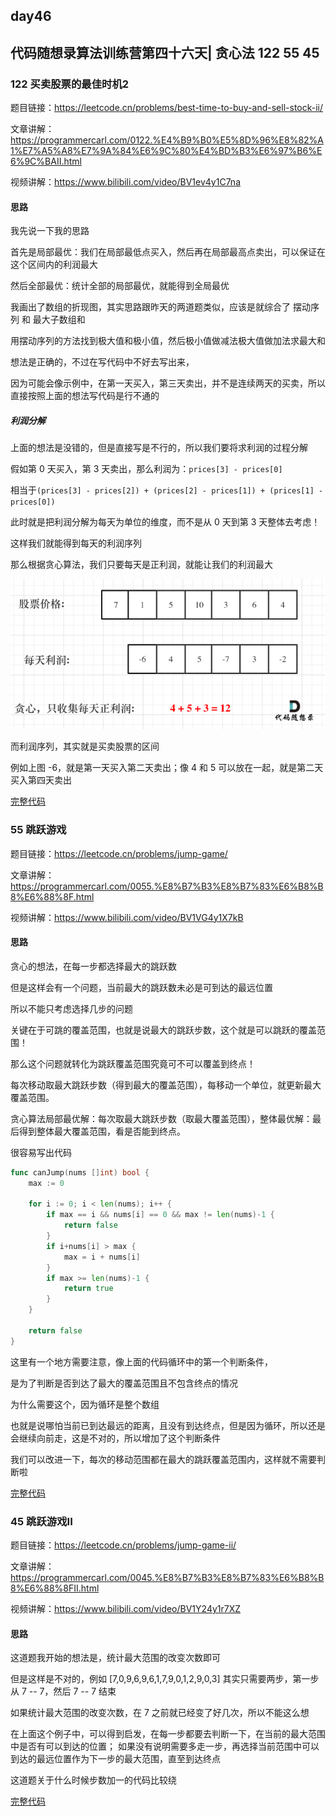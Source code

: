 ## day46

## 代码随想录算法训练营第四十六天| 贪心法 122 55 45

### 122 买卖股票的最佳时机2

题目链接：https://leetcode.cn/problems/best-time-to-buy-and-sell-stock-ii/

文章讲解：https://programmercarl.com/0122.%E4%B9%B0%E5%8D%96%E8%82%A1%E7%A5%A8%E7%9A%84%E6%9C%80%E4%BD%B3%E6%97%B6%E6%9C%BAII.html

视频讲解：https://www.bilibili.com/video/BV1ev4y1C7na

#### 思路
我先说一下我的思路

首先是局部最优：我们在局部最低点买入，然后再在局部最高点卖出，可以保证在这个区间内的利润最大

然后全部最优：统计全部的局部最优，就能得到全局最优

我画出了数组的折现图，其实思路跟昨天的两道题类似，应该是就综合了 摆动序列 和 最大子数组和

用摆动序列的方法找到极大值和极小值，然后极小值做减法极大值做加法求最大和

想法是正确的，不过在写代码中不好去写出来，

因为可能会像示例中，在第一天买入，第三天卖出，并不是连续两天的买卖，所以直接按照上面的想法写代码是行不通的

##### 利润分解
上面的想法是没错的，但是直接写是不行的，所以我们要将求利润的过程分解

假如第 0 天买入，第 3 天卖出，那么利润为：`prices[3] - prices[0]`

相当于`(prices[3] - prices[2]) + (prices[2] - prices[1]) + (prices[1] - prices[0])`

此时就是把利润分解为每天为单位的维度，而不是从 0 天到第 3 天整体去考虑！

这样我们就能得到每天的利润序列

那么根据贪心算法，我们只要每天是正利润，就能让我们的利润最大

![每天的利润序列](day46-1.png)

而利润序列，其实就是买卖股票的区间

例如上图 -6，就是第一天买入第二天卖出；像 4 和 5 可以放在一起，就是第二天买入第四天卖出

[完整代码](https://github.com/hd2yao/leetcode/tree/master/training/day46/0122_best_time_to_buy_and_sell_stock_ii.go)

### 55 跳跃游戏

题目链接：https://leetcode.cn/problems/jump-game/

文章讲解：https://programmercarl.com/0055.%E8%B7%B3%E8%B7%83%E6%B8%B8%E6%88%8F.html

视频讲解：https://www.bilibili.com/video/BV1VG4y1X7kB

#### 思路
贪心的想法，在每一步都选择最大的跳跃数

但是这样会有一个问题，当前最大的跳跃数未必是可到达的最远位置

所以不能只考虑选择几步的问题

关键在于可跳的覆盖范围，也就是说最大的跳跃步数，这个就是可以跳跃的覆盖范围！

那么这个问题就转化为跳跃覆盖范围究竟可不可以覆盖到终点！

每次移动取最大跳跃步数（得到最大的覆盖范围），每移动一个单位，就更新最大覆盖范围。

贪心算法局部最优解：每次取最大跳跃步数（取最大覆盖范围），整体最优解：最后得到整体最大覆盖范围，看是否能到终点。

很容易写出代码
```go
func canJump(nums []int) bool {
	max := 0

	for i := 0; i < len(nums); i++ {
		if max == i && nums[i] == 0 && max != len(nums)-1 {
			return false
		}
		if i+nums[i] > max {
			max = i + nums[i]
		}
		if max >= len(nums)-1 {
			return true
		}
	}

	return false
}
```

这里有一个地方需要注意，像上面的代码循环中的第一个判断条件，

是为了判断是否到达了最大的覆盖范围且不包含终点的情况

为什么需要这个，因为循环是整个数组

也就是说哪怕当前已到达最远的距离，且没有到达终点，但是因为循环，所以还是会继续向前走，这是不对的，所以增加了这个判断条件

我们可以改进一下，每次的移动范围都在最大的跳跃覆盖范围内，这样就不需要判断啦

[完整代码](https://github.com/hd2yao/leetcode/tree/master/training/day46/0055_jump_game.go)

### 45 跳跃游戏II

题目链接：https://leetcode.cn/problems/jump-game-ii/

文章讲解：https://programmercarl.com/0045.%E8%B7%B3%E8%B7%83%E6%B8%B8%E6%88%8FII.html

视频讲解：https://www.bilibili.com/video/BV1Y24y1r7XZ

#### 思路
这道题我开始的想法是，统计最大范围的改变次数即可

但是这样是不对的，例如 [7,0,9,6,9,6,1,7,9,0,1,2,9,0,3] 其实只需要两步，第一步从 7 -- 7，然后 7 -- 7 结束

如果统计最大范围的改变次数，在 7 之前就已经变了好几次，所以不能这么想

在上面这个例子中，可以得到启发，在每一步都要去判断一下，在当前的最大范围中是否有可以到达的位置；
如果没有说明需要多走一步，再选择当前范围中可以到达的最远位置作为下一步的最大范围，直至到达终点

这道题关于什么时候步数加一的代码比较绕

[完整代码](https://github.com/hd2yao/leetcode/tree/master/training/day46/0045_jump_game_ii.go)
